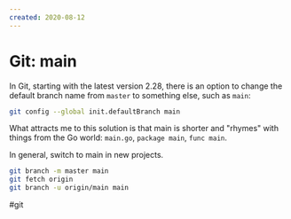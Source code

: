 ```yaml
---
created: 2020-08-12
---
```


# Git: main

In Git, starting with the latest version 2.28, there is an option to change
the default branch name from `master` to something else, such as `main`:

```bash
git config --global init.defaultBranch main
```

What attracts me to this solution is that main is shorter and "rhymes"
with things from the Go world: `main.go`, `package main`, `func main`.

In general, switch to main in new projects.

```bash
git branch -m master main
git fetch origin
git branch -u origin/main main
```

#git